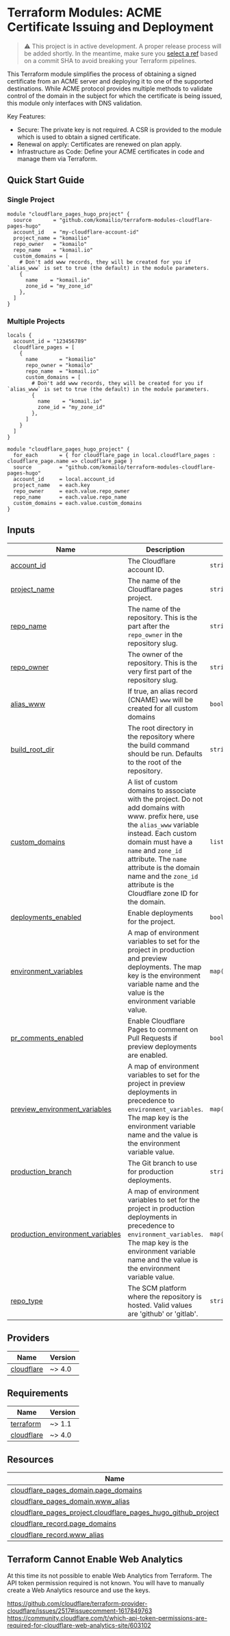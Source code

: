 <!-- BEGIN_TF_DOCS -->

# Terraform Modules: ACME Certificate Issuing and Deployment

> :warning: This project is in active development. A proper release process will be added shortly. In the meantime, make sure you [select a ref](https://developer.hashicorp.com/terraform/language/modules/sources#selecting-a-revision) based on a commit SHA to avoid breaking your Terraform pipelines.

This Terraform module simplifies the process of obtaining a signed certificate from an ACME server and deploying it to one of the supported destinations. While ACME protocol provides multiple methods to validate control of the domain in the subject for which the certificate is being issued, this module only interfaces with DNS validation.

Key Features:

- Secure: The private key is not required. A CSR is provided to the module which is used to obtain a signed certificate.
- Renewal on apply: Certificates are renewed on plan apply.
- Infrastructure as Code: Define your ACME certificates in code and manage them via Terraform.

## Quick Start Guide

### Single Project

```hcl
module "cloudflare_pages_hugo_project" {
  source       = "github.com/komailio/terraform-modules-cloudflare-pages-hugo"
  account_id   = "my-cloudflare-account-id"
  project_name = "komailio"
  repo_owner   = "komailo"
  repo_name    = "komail.io"
  custom_domains = [
    # Don't add www records, they will be created for you if `alias_www` is set to true (the default) in the module parameters.
    {
      name    = "komail.io"
      zone_id = "my_zone_id"
    },
  ]
}
```

### Multiple Projects

```hcl
locals {
  account_id = "123456789"
  cloudflare_pages = [
    {
      name       = "komailio"
      repo_owner = "komailo"
      repo_name  = "komail.io"
      custom_domains = [
        # Don't add www records, they will be created for you if `alias_www` is set to true (the default) in the module parameters.
        {
          name    = "komail.io"
          zone_id = "my_zone_id"
        },
      ]
    }
  ]
}

module "cloudflare_pages_hugo_project" {
  for_each       = { for cloudflare_page in local.cloudflare_pages : cloudflare_page.name => cloudflare_page }
  source         = "github.com/komailo/terraform-modules-cloudflare-pages-hugo"
  account_id     = local.account_id
  project_name   = each.key
  repo_owner     = each.value.repo_owner
  repo_name      = each.value.repo_name
  custom_domains = each.value.custom_domains
}
```

## Inputs

| Name                                                                                                                              | Description                                                                                                                                                                                                                                                                                                          | Type                | Default    | Required |
| --------------------------------------------------------------------------------------------------------------------------------- | -------------------------------------------------------------------------------------------------------------------------------------------------------------------------------------------------------------------------------------------------------------------------------------------------------------------- | ------------------- | ---------- | :------: |
| <a name="input_account_id"></a> [account_id](#input_account_id)                                                                   | The Cloudflare account ID.                                                                                                                                                                                                                                                                                           | `string`            | n/a        |   yes    |
| <a name="input_project_name"></a> [project_name](#input_project_name)                                                             | The name of the Cloudflare pages project.                                                                                                                                                                                                                                                                            | `string`            | n/a        |   yes    |
| <a name="input_repo_name"></a> [repo_name](#input_repo_name)                                                                      | The name of the repository. This is the part after the `repo_owner` in the repository slug.                                                                                                                                                                                                                          | `string`            | n/a        |   yes    |
| <a name="input_repo_owner"></a> [repo_owner](#input_repo_owner)                                                                   | The owner of the repository. This is the very first part of the repository slug.                                                                                                                                                                                                                                     | `string`            | n/a        |   yes    |
| <a name="input_alias_www"></a> [alias_www](#input_alias_www)                                                                      | If true, an alias record (CNAME) `www` will be created for all custom domains                                                                                                                                                                                                                                        | `bool`              | `true`     |    no    |
| <a name="input_build_root_dir"></a> [build_root_dir](#input_build_root_dir)                                                       | The root directory in the repository where the build command should be run. Defaults to the root of the repository.                                                                                                                                                                                                  | `string`            | `""`       |    no    |
| <a name="input_custom_domains"></a> [custom_domains](#input_custom_domains)                                                       | A list of custom domains to associate with the project. Do not add domains with www. prefix here, use the `alias_www` variable instead. Each custom domain must have a `name` and `zone_id` attribute. The `name` attribute is the domain name and the `zone_id` attribute is the Cloudflare zone ID for the domain. | `list(map(string))` | `[]`       |    no    |
| <a name="input_deployments_enabled"></a> [deployments_enabled](#input_deployments_enabled)                                        | Enable deployments for the project.                                                                                                                                                                                                                                                                                  | `bool`              | `true`     |    no    |
| <a name="input_environment_variables"></a> [environment_variables](#input_environment_variables)                                  | A map of environment variables to set for the project in production and preview deployments. The map key is the environment variable name and the value is the environment variable value.                                                                                                                           | `map(string)`       | `{}`       |    no    |
| <a name="input_pr_comments_enabled"></a> [pr_comments_enabled](#input_pr_comments_enabled)                                        | Enable Cloudflare Pages to comment on Pull Requests if preview deployments are enabled.                                                                                                                                                                                                                              | `bool`              | `true`     |    no    |
| <a name="input_preview_environment_variables"></a> [preview_environment_variables](#input_preview_environment_variables)          | A map of environment variables to set for the project in preview deployments in precedence to `environment_variables`. The map key is the environment variable name and the value is the environment variable value.                                                                                                 | `map(string)`       | `{}`       |    no    |
| <a name="input_production_branch"></a> [production_branch](#input_production_branch)                                              | The Git branch to use for production deployments.                                                                                                                                                                                                                                                                    | `string`            | `"main"`   |    no    |
| <a name="input_production_environment_variables"></a> [production_environment_variables](#input_production_environment_variables) | A map of environment variables to set for the project in production deployments in precedence to `environment_variables`. The map key is the environment variable name and the value is the environment variable value.                                                                                              | `map(string)`       | `{}`       |    no    |
| <a name="input_repo_type"></a> [repo_type](#input_repo_type)                                                                      | The SCM platform where the repository is hosted. Valid values are 'github' or 'gitlab'.                                                                                                                                                                                                                              | `string`            | `"github"` |    no    |

## Providers

| Name                                                                  | Version |
| --------------------------------------------------------------------- | ------- |
| <a name="provider_cloudflare"></a> [cloudflare](#provider_cloudflare) | ~> 4.0  |

## Requirements

| Name                                                                        | Version |
| --------------------------------------------------------------------------- | ------- |
| <a name="requirement_terraform"></a> [terraform](#requirement_terraform)    | ~> 1.1  |
| <a name="requirement_cloudflare"></a> [cloudflare](#requirement_cloudflare) | ~> 4.0  |

## Resources

| Name                                                                                                                                                               | Type     |
| ------------------------------------------------------------------------------------------------------------------------------------------------------------------ | -------- |
| [cloudflare_pages_domain.page_domains](https://registry.terraform.io/providers/cloudflare/cloudflare/latest/docs/resources/pages_domain)                           | resource |
| [cloudflare_pages_domain.www_alias](https://registry.terraform.io/providers/cloudflare/cloudflare/latest/docs/resources/pages_domain)                              | resource |
| [cloudflare_pages_project.cloudflare_pages_hugo_github_project](https://registry.terraform.io/providers/cloudflare/cloudflare/latest/docs/resources/pages_project) | resource |
| [cloudflare_record.page_domains](https://registry.terraform.io/providers/cloudflare/cloudflare/latest/docs/resources/record)                                       | resource |
| [cloudflare_record.www_alias](https://registry.terraform.io/providers/cloudflare/cloudflare/latest/docs/resources/record)                                          | resource |

<!-- END_TF_DOCS -->

## Terraform Cannot Enable Web Analytics

At this time its not possible to enable Web Analytics from Terraform.
The API token permission required is not known. You will have to manually create a Web Analytics resource and use the keys.

https://github.com/cloudflare/terraform-provider-cloudflare/issues/2517#issuecomment-1617849763
https://community.cloudflare.com/t/which-api-token-permissions-are-required-for-cloudflare-web-analytics-site/603102
